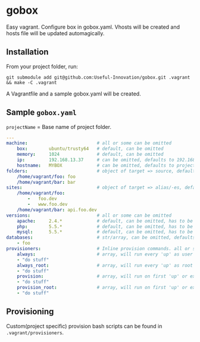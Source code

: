 # gobox
Easy vagrant. Configure box in gobox.yaml. Vhosts will be created and hosts file will be updated automagically.

## Installation
From your project folder, run:

```
git submodule add git@github.com:Useful-Innovation/gobox.git .vagrant && make -C .vagrant
```

A Vagrantfile and a sample gobox.yaml will be created.

## Sample `gobox.yaml`

`projectName` = Base name of project folder.

```yaml
---
machine:                          # all or some can be omitted
    box:        ubuntu/trusty64   # default, can be omitted
    memory:     1024              # default, can be omitted
    ip:         192.168.13.37     # can be omitted, defaults to 192.168.200.{hashed projectName}
    hostname:   MYBOX             # can be omitted, defaults to project directory name
folders:                          # object of target => source, defaults to /home/vagrant/{projectName} => ./
    /home/vagrant/foo: foo
    /home/vagrant/bar: bar
sites:                            # object of target => alias/-es, defaults to /home/vagrant/{projectName} => {projectName}
    /home/vagrant/foo:
        -   foo.dev
        -   www.foo.dev
    /home/vagrant/bar: api.foo.dev
versions:                         # all or some can be omitted
    apache:     2.4.*             # default, can be omitted, has to be compatible with apt-get
    php:        5.5.*             # default, can be omitted, has to be compatible with apt-get
    mysql:      5.5.*             # default, can be omitted, has to be compatible with apt-get
databases:                        # str/array, can be omitted, defaults to one database named {projectName}
    - foo
provisioners:                     # Inline provision commands. all or some can be omitted
    always:                       # array, will run every 'up' as user
    - "do stuff"
    always_root:                  # array, will run every 'up' as root
    - "do stuff"
    provision:                    # array, will run on first 'up' or explicit provision as user
    - "do stuff"
    provision_root:               # array, will run on first 'up' or explicit provision as root
    - "do stuff"
```

## Provisioning
Custom(project specific) provision bash scripts can be found in `.vagrant/provisioners`.